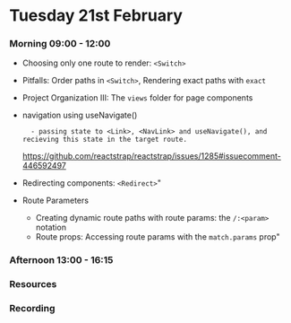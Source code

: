 # Tuesday 21st February

### Morning 09:00 - 12:00
	
- Choosing only one route to render: `<Switch>`
- Pitfalls: Order paths in `<Switch>`, Rendering exact paths with `exact`
- Project Organization III: The `views` folder for page components
- navigation using useNavigate()

        - passing state to <Link>, <NavLink> and useNavigate(), and recieving this state in the target route.
  https://github.com/reactstrap/reactstrap/issues/1285#issuecomment-446592497
- Redirecting components: `<Redirect>`"
- Route Parameters
	- Creating dynamic route paths with route params: the `/:<param>` notation
	- Route props: Accessing route params with the `match.params` prop"

### Afternoon 13:00 - 16:15



### Resources



### Recording
